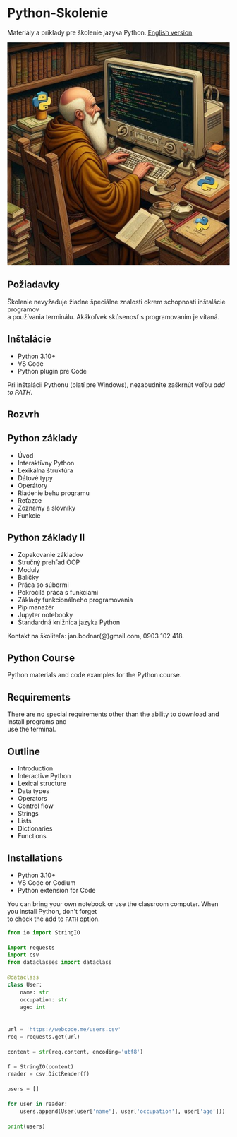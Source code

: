 # Python-Skolenie

Materiály a príklady pre školenie jazyka Python.   [English version](#python-course)

![Python](images/python2.jpg)

## Požiadavky

Školenie nevyžaduje žiadne špeciálne znalosti okrem schopnosti inštalácie programov  
a používania terminálu. Akákoľvek skúsenosť s programovaním je vítaná. 

## Inštalácie

- Python 3.10+
- VS Code 
- Python plugin pre Code

Pri inštalácii Pythonu (platí pre Windows), nezabudnite zaškrnúť voľbu *add to PATH*.

## Rozvrh

## Python základy

- Úvod
- Interaktívny Python
- Lexikálna štruktúra
- Dátové typy
- Operátory
- Riadenie behu programu
- Reťazce
- Zoznamy a slovníky
- Funkcie

## Python základy II

- Zopakovanie základov
- Stručný prehľad OOP
- Moduly
- Balíčky
- Práca so súbormi
- Pokročilá práca s funkciami
- Základy funkcionálneho programovania
- Pip manažér
- Jupyter notebooky
- Štandardná knižnica jazyka Python
  

Kontakt na školiteľa: jan.bodnar(@)gmail.com, 0903 102 418.




## Python Course

Python materials and code examples for the Python course.  

## Requirements 

There are no special requirements other than the ability to download and install programs and  
use the terminal.  

## Outline

- Introduction
- Interactive Python
- Lexical structure
- Data types
- Operators
- Control flow
- Strings
- Lists
- Dictionaries
- Functions

## Installations

- Python 3.10+
- VS Code or Codium
- Python extension for Code

You can bring your own notebook or use the classroom computer. When you install Python, don't forget  
to check the add to `PATH` option.  

```python
from io import StringIO

import requests
import csv
from dataclasses import dataclass

@dataclass
class User:
    name: str
    occupation: str
    age: int


url = 'https://webcode.me/users.csv'
req = requests.get(url)

content = str(req.content, encoding='utf8')

f = StringIO(content)
reader = csv.DictReader(f)

users = []

for user in reader:
    users.append(User(user['name'], user['occupation'], user['age']))

print(users)
```
